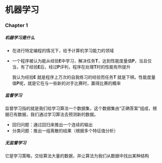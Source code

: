 # 机器学习



### Chapter 1



##### 机器学习是什么

- 在进行特定编程的情况下，给予计算机学习能力的领域

- 一个程序被认为能从经验**E**中学习，解决任务**T**，达到性能度量值**P**，当且仅当，有了经验**E**后，经过**P**评判，程序在处理**T**时的性能有所提升

  我认为经验**E** 就是程序上万次的自我练习的经验而任务**T** 就是下棋。性能度量值**P**呢，就是它在与一些新的对手比赛时，赢得比赛的概率
  
  
##### 监督学习

监督学习指的就是我们给学习算法一个数据集，这个数据集由“正确答案”组成，根据已有数据，我们通过学习算法去预测新的数据。

- 回归问题：通过回归来推出一个连续的输出
- 分类问题：推出一组离散的结果（根据多个特征值分析）



##### 无监督学习

它是学习策略，交给算法大量的数据，并让算法为我们从数据中找出某种结构


